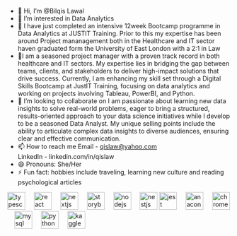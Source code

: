 - 👋 Hi, I’m @Bilqis Lawal
- 👀 I’m interested in Data Analytics
- 🌱 I have just completed an intensive 12week Bootcamp programme in Data Analytics at JUSTIT Training. Prior to this my expertise has been around Project mananagement both in the Healthcare and IT sector haven graduated form the University of East London with a 2:1 in Law
- 💞️I am a seasoned project manager with a proven track record in both healthcare and IT sectors. My expertise lies in bridging the gap between teams, clients, and stakeholders to deliver high-impact solutions that drive success. Currently, I am enhancing my skill set through a Digital Skills Bootcamp at JustIT Training, focusing on data analytics and working on projects involving Tableau, PowerBI, and Python.
- 💞️ I’m looking to collaborate on I am passionate about learning new data insights to solve real-world problems, eager to bring a structured, results-oriented approach to your data science initiatives while I develop to be a seasoned Data Analyst. My unique selling points include the ability to articulate complex data insights to diverse audiences, ensuring clear and effective communication. 
- 📫 How to reach me Email - qislaw@yahoo.com<br>LinkedIn - linkedin.com/in/qislaw 
- 😄 Pronouns: She/Her
- ⚡ Fun fact: hobbies include traveling, learning new culture and reading psychological articles


<div align="left">

  <img src="https://cdn.jsdelivr.net/gh/devicons/devicon/icons/typescript/typescript-original.svg" height="40" alt="typescript logo"  />
  <img width="12" />
  <img src="https://cdn.jsdelivr.net/gh/devicons/devicon/icons/react/react-original.svg" height="40" alt="react logo"  />
  <img width="12" />
  <img src="https://cdn.jsdelivr.net/gh/devicons/devicon/icons/nextjs/nextjs-original.svg" height="40" alt="nextjs logo"  />
  <img width="12" />
  <img src="https://cdn.jsdelivr.net/gh/devicons/devicon/icons/storybook/storybook-original.svg" height="40" alt="storybook logo"  />
  <img width="12" />
  <img src="https://cdn.jsdelivr.net/gh/devicons/devicon/icons/nodejs/nodejs-original.svg" height="40" alt="nodejs logo"  />
  <img width="12" />
  <img src="https://cdn.jsdelivr.net/gh/devicons/devicon/icons/nestjs/nestjs-plain.svg" height="40" alt="nestjs logo"  />
  <img src="https://cdn.jsdelivr.net/gh/devicons/devicon/icons/jest/jest-plain.svg" height="40" alt="jest logo"  />
  <img width="12" />
  <img src="https://cdn.jsdelivr.net/gh/devicons/devicon/icons/anaconda/anaconda-original.svg" height="40" alt="anaconda logo"  />
  <img width="12" />
  <img src="https://cdn.jsdelivr.net/gh/devicons/devicon/icons/chrome/chrome-original.svg" height="40" alt="chrome logo"  />
  <img width="12" />
  <img src="https://cdn.jsdelivr.net/gh/devicons/devicon/icons/mysql/mysql-original.svg" height="40" alt="mysql logo"  />
  <img width="12" />
  <img src="https://cdn.jsdelivr.net/gh/devicons/devicon/icons/python/python-original.svg" height="40" alt="python logo"  />
  <img width="12" />
  <img src="https://cdn.jsdelivr.net/gh/devicons/devicon/icons/kaggle/kaggle-original.svg" height="40" alt="kaggle logo"  />
</div>

###
